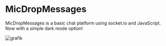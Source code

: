 # MicDropMessages

MicDropMessages is a basic chat platform using socket.io and JavaScript. Now with a simple dark mode option!

![grafik](https://github.com/abrendan/MicDropMessages/assets/94894839/1e91b762-3acd-4d1b-b89b-86957ef50064)


